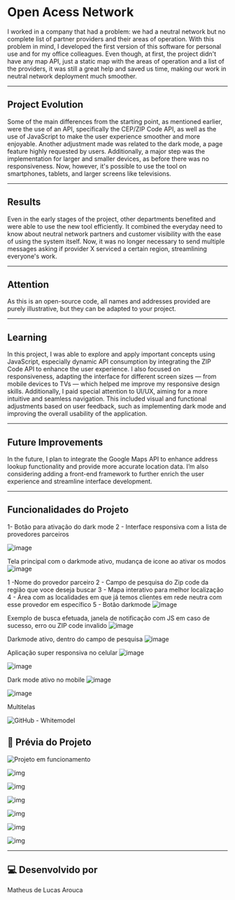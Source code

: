 # Open Acess Network

I worked in a company that had a problem: we had a neutral network but no complete list of partner providers and their areas of operation. With this problem in mind, I developed the first version of this software for personal use and for my office colleagues. Even though, at first, the project didn't have any map API, just a static map with the areas of operation and a list of the providers, it was still a great help and saved us time, making our work in neutral network deployment much smoother.  

---

## Project Evolution

Some of the main differences from the starting point, as mentioned earlier, were the use of an API, specifically the CEP/ZIP Code API, as well as the use of JavaScript to make the user experience smoother and more enjoyable. Another adjustment made was related to the dark mode, a page feature highly requested by users. Additionally, a major step was the implementation for larger and smaller devices, as before there was no responsiveness. Now, however, it's possible to use the tool on smartphones, tablets, and larger screens like televisions.

---

## Results 

Even in the early stages of the project, other departments benefited and were able to use the new tool efficiently. It combined the everyday need to know about neutral network partners and customer visibility with the ease of using the system itself. Now, it was no longer necessary to send multiple messages asking if provider X serviced a certain region, streamlining everyone's work. 

---

## Attention 

As this is an open-source code, all names and addresses provided are purely illustrative, but they can be adapted to your project.

---

## Learning 

In this project, I was able to explore and apply important concepts using JavaScript, especially dynamic API consumption by integrating the ZIP Code API to enhance the user experience.
I also focused on responsiveness, adapting the interface for different screen sizes — from mobile devices to TVs — which helped me improve my responsive design skills.
Additionally, I paid special attention to UI/UX, aiming for a more intuitive and seamless navigation. This included visual and functional adjustments based on user feedback, such as implementing dark mode and improving the overall usability of the application.

---

## Future Improvements

In the future, I plan to integrate the Google Maps API to enhance address lookup functionality and provide more accurate location data.
I’m also considering adding a front-end framework to further enrich the user experience and streamline interface development.

---





## Funcionalidades do Projeto

1- Botão para ativação do dark mode
2 - Interface responsiva com a lista de provedores parceiros

![image](https://github.com/user-attachments/assets/30cd2014-b3eb-4b3a-a68a-ba0d56a2710e)




Tela principal com o darkmode ativo, mudança de icone ao ativar os modos
![image](https://github.com/user-attachments/assets/4546870c-9f1e-4715-a15c-17ebcbd8e8a6)


1 -Nome do provedor parceiro
2 - Campo de pesquisa do Zip code da região que voce deseja buscar
3 - Mapa interativo para melhor localização
4 - Área com as localidades em que já temos clientes em rede neutra com esse provedor em específico
5 - Botão darkmode
![image](https://github.com/user-attachments/assets/93a5fbd8-bcb1-4b77-b492-eef28dd1ee31)




Exemplo de busca efetuada, janela de notificação com JS em caso de sucesso, erro ou ZIP code invalido
![image](https://github.com/user-attachments/assets/056c0f3b-b51f-4fbb-adb2-b58673c0974d)


Darkmode ativo, dentro do campo de pesquisa
![image](https://github.com/user-attachments/assets/5df339ff-216d-41a6-a1a6-230100d5a957)



Aplicação super responsiva no celular
![image](https://github.com/user-attachments/assets/7c712276-eb01-4d70-8a42-003a609ca192)

![image](https://github.com/user-attachments/assets/d2702d32-d20d-43e3-afb3-f87b7c171991)


Dark mode ativo no mobile
![image](https://github.com/user-attachments/assets/a10cb90b-cd28-4b0e-98d0-65a0d18cc254)

![image](https://github.com/user-attachments/assets/5e0b9014-6a04-400c-beeb-0db1021a7ce3)




Multitelas




![GitHub - Whitemodel](https://github.com/user-attachments/assets/898439cc-5727-484a-bab3-88d1c1136b87)






















































## 📸 Prévia do Projeto  


 ![Projeto em funcionamento](https://github.com/user-attachments/assets/b7147f2a-b79d-4624-8535-80b0d0797cd6)



![img](https://github.com/user-attachments/assets/9c853fde-7cae-44ec-a844-719646a379a0)



![img](https://github.com/user-attachments/assets/8f33afac-578d-4e09-99b4-90fb924e9671)



![img](https://github.com/user-attachments/assets/e905ed2b-c0e9-4c78-823a-aa248d7aa9b2)



![img](https://github.com/user-attachments/assets/77978134-5640-4541-afed-81ecb6c18f61)



![img](https://github.com/user-attachments/assets/472df5e7-cc6b-40d1-abdb-e1641a3ee047)



![img](https://github.com/user-attachments/assets/85826f9f-435e-413d-83ba-4bb75775069b)






---

## 💻 Desenvolvido por  

Matheus de Lucas Arouca  
